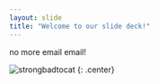 ```yaml
---
layout: slide
title: "Welcome to our slide deck!"
---
```


no more email email!

![strongbadtocat](https://octodex.github.com/images/strongbadtocat.png)
{: .center}

